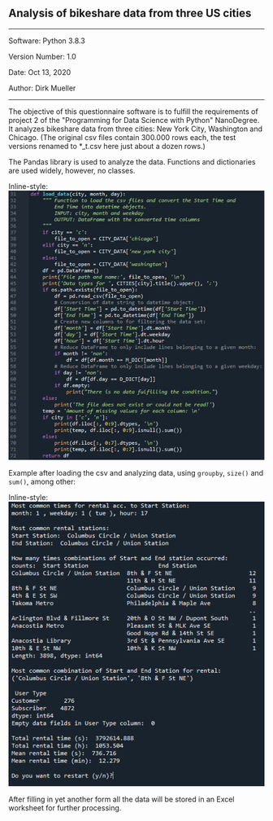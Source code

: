 ## Analysis of bikeshare data from three US cities
**********************************************
Software:		Python 3.8.3

Version Number:	1.0

Date: 			Oct 13, 2020

Author:			Dirk Mueller
**********************************************
The objective of this questionnaire software is to fulfill the requirements of project 2 of the "Programming for Data Science with Python" NanoDegree. It analyzes bikeshare data from three cities: New York City, Washington and Chicago.
(The original csv files contain 300.000 rows each, the test versions renamed to *_t.csv here just about a dozen rows.)

The Pandas library is used to analyze the data. Functions and dictionaries are used widely, however, no classes.

Inline-style: 
![alt text](https://github.com/DirkMueller8/python_bikeshare_project/blob/master/snapshot.png "Snapshot of function to read and parse the data in csv format")

Example after loading the csv and analyzing data, using `groupby`, `size()` and `sum()`, among other:

Inline-style: 
![alt text](https://github.com/DirkMueller8/python_bikeshare_project/blob/master/snapshot_1.png "Exampel of output of analysis")

After filling in yet another form all the data will be stored in an Excel worksheet for further processing.